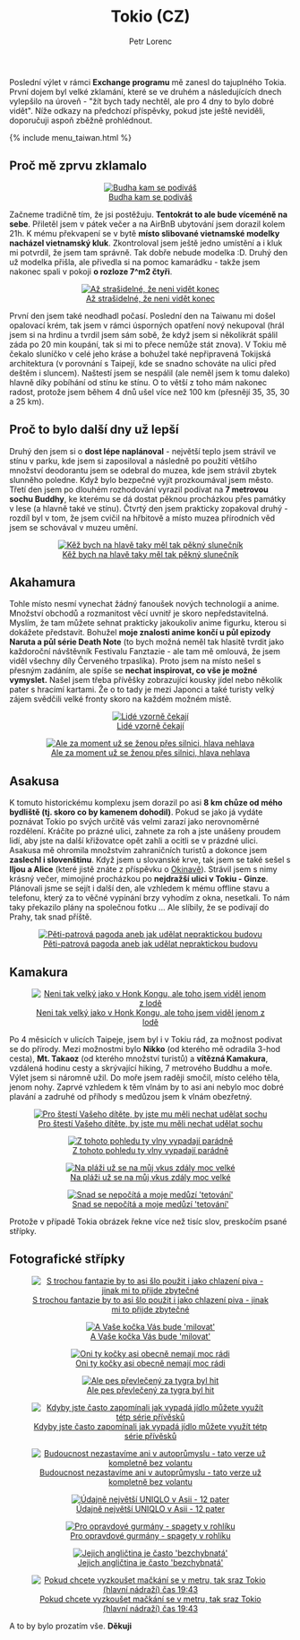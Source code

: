 ﻿---
layout: post
title: Tokio (CZ)
description: Poslední výlet v rámci Exchange programu mě zanesl do tajuplného Tokia. První dojem byl velké zklamání, které se ve druhém a následujících dnech vylepšilo na úroveň - "žít bych tady nechtěl, ale určitě to bylo dobré vidět"
author: Petr Lorenc
comments: true
---

Poslední výlet v rámci **Exchange programu** mě zanesl do tajuplného Tokia. První dojem byl velké zklamání, které se ve druhém a následujících dnech vylepšilo na úroveň - "žít bych tady nechtěl, ale pro 4 dny to bylo dobré vidět". Níže odkazy na předchozí příspěvky, pokud jste ještě neviděli, doporučuji aspoň zběžně prohlédnout.

{% include menu_taiwan.html %}

## Proč mě zprvu zklamalo

<figure class="image" align="middle">
  <a href="{{ site.baseurl }}/images/tokio/01.JPG" data-lightbox="Budha kam se podiváš" data-title="Budha kam se podiváš" data-lightbox="roadtrip">
    <img src="{{ site.baseurl }}/images/tokio/01.JPG" alt="Budha kam se podiváš" title="Budha kam se podiváš"/>
    <figcaption>Budha kam se podiváš</figcaption>
  </a>
</figure>

Začneme tradičně tím, že jsi postěžuju. **Tentokrát to ale bude víceméně na sebe**. Přiletěl jsem v pátek večer a na AirBnB ubytování jsem dorazil kolem 21h. K mému překvapení se v bytě **místo slibované vietnamské modelky nacházel vietnamský kluk**. Zkontroloval jsem ještě jedno umístění a i kluk mi potvrdil, že jsem tam správně. Tak dobře nebude modelka :D. Druhý den už modelka přišla, ale přivedla si na pomoc kamarádku - takže jsem nakonec spali v pokoji **o rozloze 7^m2 čtyři**. 

<figure class="image" align="middle">
  <a href="{{ site.baseurl }}/images/tokio/02.JPG" data-lightbox="Až strašidelné, že neni vidět konec" data-title="Až strašidelné, že neni vidět konec" data-lightbox="roadtrip">
    <img src="{{ site.baseurl }}/images/tokio/02.JPG" alt="Až strašidelné, že neni vidět konec" title="Až strašidelné, že neni vidět konec"/>
    <figcaption>Až strašidelné, že neni vidět konec</figcaption>
  </a>
</figure>

První den jsem také neodhadl počasí. Poslední den na Taiwanu mi došel opalovací krém, tak jsem v rámci úsporných opatření nový nekupoval (hrál jsem si na hrdinu a tvrdil jsem sám sobě, že když jsem si několikrát spálil záda po 20 min koupání, tak si mi to přece nemůže stát znova). V Tokiu mě čekalo sluníčko v celé jeho kráse a bohužel také nepřipravená Tokijská architektura (v porovnání s Taipejí, kde se snadno schováte na ulici před deštěm i sluncem). Naštestí jsem se nespálil (ale neměl jsem k tomu daleko) hlavně díky pobíhání od stínu ke stínu. O to větší z toho mám nakonec radost, protože jsem během 4 dnů ušel více než 100 km (přesnějí 35, 35, 30 a 25 km).

## Proč to bylo další dny už lepší

Druhý den jsem si o **dost lépe naplánoval** - největší teplo jsem strávil ve stínu v parku, kde jsem si zaposiloval a následně po použití většího množství deodorantu jsem se odebral do muzea, kde jsem strávil zbytek slunněho poledne. Když bylo bezpečné vyjít prozkoumával jsem město. Třetí den jsem po dlouhém rozhodování vyrazil podívat na **7 metrovou sochu Buddhy**, ke kterému se dá dostat pěknou procházkou přes památky v lese (a hlavně také ve stínu). Čtvrtý den jsem prakticky zopakoval druhý - rozdíl byl v tom, že jsem cvičil na hřbitově a místo muzea přírodních věd jsem se schovával v muzeu umění.

<figure class="image" align="middle">
  <a href="{{ site.baseurl }}/images/tokio/21.JPG" data-lightbox="Kěž bych na hlavě taky měl tak pěkný slunečník" data-title="Kěž bych na hlavě taky měl tak pěkný slunečník" data-lightbox="roadtrip">
    <img src="{{ site.baseurl }}/images/tokio/21.JPG" alt="Kěž bych na hlavě taky měl tak pěkný slunečník" title="Kěž bych na hlavě taky měl tak pěkný slunečník"/>
    <figcaption>Kěž bych na hlavě taky měl tak pěkný slunečník</figcaption>
  </a>
</figure>

## Akahamura

Tohle místo nesmí vynechat žádný fanoušek nových technologií a anime. Množství obchodů a rozmanitost věcí uvnitř je skoro nepředstavitelná. Myslím, že tam můžete sehnat prakticky jakoukoliv anime figurku, kterou si dokážete představit. Bohužel **moje znalosti anime končí u půl epizody Naruta a půl série Death Note** (to bych možná neměl tak hlasitě tvrdit jako každoroční návštěvník Festivalu Fanztazie - ale tam mě omlouvá, že jsem viděl všechny díly Červeného trpaslíka). Proto jsem na místo nešel s přesným zadáním, ale spíše se **nechat inspirovat, co vše je možné vymyslet.** Našel jsem třeba přívěšky zobrazující kousky jídel nebo několik pater s hracímí kartami. Že o to tady je mezi Japonci a také turisty velký zájem svědčili velké fronty skoro na každém možném místě.

<figure class="image" align="middle">
  <a href="{{ site.baseurl }}/images/tokio/03.JPG" data-lightbox="Lidé vzorně čekají" data-title="Lidé vzorně čekají" data-lightbox="roadtrip">
    <img src="{{ site.baseurl }}/images/tokio/03.JPG" alt="Lidé vzorně čekají" title="Lidé vzorně čekají"/>
    <figcaption>Lidé vzorně čekají</figcaption>
  </a>
</figure>

<figure class="image" align="middle">
  <a href="{{ site.baseurl }}/images/tokio/04.JPG" data-lightbox="Ale za moment už se ženou přes silnici, hlava nehlava" data-title="Ale za moment už se ženou přes silnici, hlava nehlava" data-lightbox="roadtrip">
    <img src="{{ site.baseurl }}/images/tokio/04.JPG" alt="Ale za moment už se ženou přes silnici, hlava nehlava" title="Ale za moment už se ženou přes silnici, hlava nehlava"/>
    <figcaption>Ale za moment už se ženou přes silnici, hlava nehlava</figcaption>
  </a>
</figure>

## Asakusa

K tomuto historickému komplexu jsem dorazil po asi **8 km chůze od mého bydliště (tj. skoro co by kamenem dohodil)**. Pokud se jako já vydáte poznávat Tokio po svých určitě vás velmi zarazí jako nerovnoměrné rozdělení. Kráčíte po prázné ulici, zahnete za roh a jste unášeny proudem lidí, aby jste na další křižovatce opět zahli a ocitli se v prázdné ulici. Asakusa mě ohromila množstvím zahraničních turistů a dokonce jsem **zaslechl i slovenštinu**. Když jsem u slovanské krve, tak jsem se také sešel s **Iljou a Alice** (které jistě znáte z příspěvku o <a href="/Okinawa">Okinavě</a>). Strávil jsem s nimy krásný večer, mimojiné procházkou po **nejdražší ulici v Tokiu - Ginze**. Plánovali jsme se sejít i další den, ale vzhledem k mému offline stavu a telefonu, který za to věčné vypínání brzy vyhodím z okna, nesetkali. To nám taky překazilo plány na společnou fotku ... Ale slíbily, že se podívají do Prahy, tak snad příště.


<figure class="image" align="middle">
  <a href="{{ site.baseurl }}/images/tokio/10.JPG" data-lightbox="Pěti-patrová pagoda aneb jak udělat nepraktickou budovu" data-title="Pěti-patrová pagoda aneb jak udělat nepraktickou budovu" data-lightbox="roadtrip">
    <img src="{{ site.baseurl }}/images/tokio/10.JPG" alt="Pěti-patrová pagoda aneb jak udělat nepraktickou budovu" title="Pěti-patrová pagoda aneb jak udělat nepraktickou budovu"/>
    <figcaption>Pěti-patrová pagoda aneb jak udělat nepraktickou budovu</figcaption>
  </a>
</figure>


## Kamakura

<figure class="image" align="middle">
  <a href="{{ site.baseurl }}/images/tokio/05.JPG" data-lightbox="Neni tak velký jako v Honk Kongu, ale toho jsem viděl jenom z lodě" data-title="Neni tak velký jako v Honk Kongu, ale toho jsem viděl jenom z lodě" data-lightbox="roadtrip">
    <img src="{{ site.baseurl }}/images/tokio/05.JPG" alt="Neni tak velký jako v Honk Kongu, ale toho jsem viděl jenom z lodě" title="Neni tak velký jako v Honk Kongu, ale toho jsem viděl jenom z lodě"/>
    <figcaption>Neni tak velký jako v Honk Kongu, ale toho jsem viděl jenom z lodě</figcaption>
  </a>
</figure>

Po 4 měsicích v ulicích Taipeje, jsem byl i v Tokiu rád, za možnost podivat se do přírody. Mezi možnostmi bylo **Nikko** (od kterého mě odradila 3-hod cesta), **Mt. Takaoz** (od kterého množství turistů) a **vítězná Kamakura**, vzdálená hodinu cesty a skrývající hiking, 7 metrového Buddhu a moře. Výlet jsem si náromně užil. Do moře jsem raději smočil, místo celého těla, jenom nohy. Zaprvé vzhledem k těm vlnám by to asi ani nebylo moc dobré plavání a zadruhé od příhody s medůzou jsem k vlnám obezřetný.

<figure class="image" align="middle">
  <a href="{{ site.baseurl }}/images/tokio/06.JPG" data-lightbox="Pro štestí Vašeho dítěte, by jste mu měli nechat udělat sochu" data-title="Pro štestí Vašeho dítěte, by jste mu měli nechat udělat sochu" data-lightbox="roadtrip">
    <img src="{{ site.baseurl }}/images/tokio/06.JPG" alt="Pro štestí Vašeho dítěte, by jste mu měli nechat udělat sochu" title="Pro štestí Vašeho dítěte, by jste mu měli nechat udělat sochu"/>
    <figcaption>Pro štestí Vašeho dítěte, by jste mu měli nechat udělat sochu</figcaption>
  </a>
</figure>


<figure class="image" align="middle">
  <a href="{{ site.baseurl }}/images/tokio/07.JPG" data-lightbox="Z tohoto pohledu ty vlny vypadají parádně" data-title="Z tohoto pohledu ty vlny vypadají parádně" data-lightbox="roadtrip">
    <img src="{{ site.baseurl }}/images/tokio/07.JPG" alt="Z tohoto pohledu ty vlny vypadají parádně" title="Z tohoto pohledu ty vlny vypadají parádně"/>
    <figcaption>Z tohoto pohledu ty vlny vypadají parádně</figcaption>
  </a>
</figure>

<figure class="image" align="middle">
  <a href="{{ site.baseurl }}/images/tokio/08.JPG" data-lightbox="Na pláži už se na můj vkus zdály moc velké" data-title="Na pláži už se na můj vkus zdály moc velké" data-lightbox="roadtrip">
    <img src="{{ site.baseurl }}/images/tokio/08.JPG" alt="Na pláži už se na můj vkus zdály moc velké" title="Na pláži už se na můj vkus zdály moc velké"/>
    <figcaption>Na pláži už se na můj vkus zdály moc velké</figcaption>
  </a>
</figure>

<figure class="image" align="middle">
  <a href="{{ site.baseurl }}/images/tokio/09.JPG" data-lightbox="Snad se nepočítá a moje medůzí 'tetování'" data-title="Snad se nepočítá a moje medůzí 'tetování'" data-lightbox="roadtrip">
    <img src="{{ site.baseurl }}/images/tokio/09.JPG" alt="Snad se nepočítá a moje medůzí 'tetování'" title="Snad se nepočítá a moje medůzí 'tetování'"/>
    <figcaption>Snad se nepočítá a moje medůzí 'tetování'</figcaption>
  </a>
</figure>

Protože v případě Tokia obrázek řekne více než tisíc slov, preskočím psané střípky.

## Fotografické střípky

<figure class="image" align="middle">
  <a href="{{ site.baseurl }}/images/tokio/11.JPG" data-lightbox="S trochou fantazie by to asi šlo použit i jako chlazení piva - jinak mi to přijde zbytečné" data-title="S trochou fantazie by to asi šlo použit i jako chlazení piva - jinak mi to přijde zbytečné" data-lightbox="roadtrip">
    <img src="{{ site.baseurl }}/images/tokio/11.JPG" alt="S trochou fantazie by to asi šlo použit i jako chlazení piva - jinak mi to přijde zbytečné" title="S trochou fantazie by to asi šlo použit i jako chlazení piva - jinak mi to přijde zbytečné"/>
    <figcaption>S trochou fantazie by to asi šlo použit i jako chlazení piva - jinak mi to přijde zbytečné</figcaption>
  </a>
</figure>

<figure class="image" align="middle">
  <a href="{{ site.baseurl }}/images/tokio/12.JPG" data-lightbox="A Vaše kočka Vás bude 'milovat'" data-title="A Vaše kočka Vás bude 'milovat'" data-lightbox="roadtrip">
    <img src="{{ site.baseurl }}/images/tokio/12.JPG" alt="A Vaše kočka Vás bude 'milovat'" title="A Vaše kočka Vás bude 'milovat'"/>
    <figcaption>A Vaše kočka Vás bude 'milovat'</figcaption>
  </a>
</figure>

<figure class="image" align="middle">
  <a href="{{ site.baseurl }}/images/tokio/19.JPG" data-lightbox="Oni ty kočky asi obecně nemají moc rádi" data-title="Oni ty kočky asi obecně nemají moc rádi" data-lightbox="roadtrip">
    <img src="{{ site.baseurl }}/images/tokio/19.JPG" alt="Oni ty kočky asi obecně nemají moc rádi" title="Oni ty kočky asi obecně nemají moc rádi"/>
    <figcaption>Oni ty kočky asi obecně nemají moc rádi</figcaption>
  </a>
</figure>

<figure class="image" align="middle">
  <a href="{{ site.baseurl }}/images/tokio/14.JPG" data-lightbox="Ale pes převlečený za tygra byl hit" data-title="Ale pes převlečený za tygra byl hit" data-lightbox="roadtrip">
    <img src="{{ site.baseurl }}/images/tokio/14.JPG" alt="Ale pes převlečený za tygra byl hit" title="Ale pes převlečený za tygra byl hit"/>
    <figcaption>Ale pes převlečený za tygra byl hit</figcaption>
  </a>
</figure>

<figure class="image" align="middle">
  <a href="{{ site.baseurl }}/images/tokio/13.JPG" data-lightbox="Kdyby jste často zapomínali jak vypadá jídlo můžete využít tétp série přívěsků" data-title="Kdyby jste často zapomínali jak vypadá jídlo můžete využít tétp série přívěsků" data-lightbox="roadtrip">
    <img src="{{ site.baseurl }}/images/tokio/13.JPG" alt="Kdyby jste často zapomínali jak vypadá jídlo můžete využít tétp série přívěsků" title="Kdyby jste často zapomínali jak vypadá jídlo můžete využít tétp série přívěsků"/>
    <figcaption>Kdyby jste často zapomínali jak vypadá jídlo můžete využít tétp série přívěsků</figcaption>
  </a>
</figure>

<figure class="image" align="middle">
  <a href="{{ site.baseurl }}/images/tokio/15.JPG" data-lightbox="Budoucnost nezastavíme ani v autoprůmyslu - tato verze už kompletně bez volantu" data-title="Budoucnost nezastavíme ani v autoprůmyslu - tato verze už kompletně bez volantu" data-lightbox="roadtrip">
    <img src="{{ site.baseurl }}/images/tokio/15.JPG" alt="Budoucnost nezastavíme ani v autoprůmyslu - tato verze už kompletně bez volantu" title="Budoucnost nezastavíme ani v autoprůmyslu - tato verze už kompletně bez volantu"/>
    <figcaption>Budoucnost nezastavíme ani v autoprůmyslu - tato verze už kompletně bez volantu</figcaption>
  </a>
</figure>

<figure class="image" align="middle">
  <a href="{{ site.baseurl }}/images/tokio/16.JPG" data-lightbox="Údajně největší UNIQLO v Asii - 12 pater" data-title="Údajně největší UNIQLO v Asii - 12 pater" data-lightbox="roadtrip">
    <img src="{{ site.baseurl }}/images/tokio/16.JPG" alt="Údajně největší UNIQLO v Asii - 12 pater" title="Údajně největší UNIQLO v Asii - 12 pater"/>
    <figcaption>Údajně největší UNIQLO v Asii - 12 pater</figcaption>
  </a>
</figure>

<figure class="image" align="middle">
  <a href="{{ site.baseurl }}/images/tokio/17.JPG" data-lightbox="Pro opravdové gurmány - spagety v rohlíku" data-title="Pro opravdové gurmány - spagety v rohlíku" data-lightbox="roadtrip">
    <img src="{{ site.baseurl }}/images/tokio/17.JPG" alt="Pro opravdové gurmány - spagety v rohlíku" title="Pro opravdové gurmány - spagety v rohlíku"/>
    <figcaption>Pro opravdové gurmány - spagety v rohlíku</figcaption>
  </a>
</figure>

<figure class="image" align="middle">
  <a href="{{ site.baseurl }}/images/tokio/18.JPG" data-lightbox="Jejich angličtina je často 'bezchybnatá'" data-title="Jejich angličtina je často 'bezchybnatá'" data-lightbox="roadtrip">
    <img src="{{ site.baseurl }}/images/tokio/18.JPG" alt="Jejich angličtina je často 'bezchybnatá'" title="Jejich angličtina je často 'bezchybnatá'"/>
    <figcaption>Jejich angličtina je často 'bezchybnatá'</figcaption>
  </a>
</figure>


<figure class="image" align="middle">
  <a href="{{ site.baseurl }}/images/tokio/20.JPG" data-lightbox="Pokud chcete vyzkoušet mačkání se v metru, tak sraz Tokio (hlavní nádraží) čas 19:43" data-title="Pokud chcete vyzkoušet mačkání se v metru, tak sraz Tokio (hlavní nádraží) čas 19:43" data-lightbox="roadtrip">
    <img src="{{ site.baseurl }}/images/tokio/20.JPG" alt="Pokud chcete vyzkoušet mačkání se v metru, tak sraz Tokio (hlavní nádraží) čas 19:43" title="Pokud chcete vyzkoušet mačkání se v metru, tak sraz Tokio (hlavní nádraží) čas 19:43"/>
    <figcaption>Pokud chcete vyzkoušet mačkání se v metru, tak sraz Tokio (hlavní nádraží) čas 19:43</figcaption>
  </a>
</figure>

 A to by bylo prozatím vše. **Děkuji**















